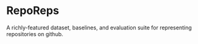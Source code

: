 # RepoReps
A richly-featured dataset, baselines, and evaluation suite for representing repositories on github.
